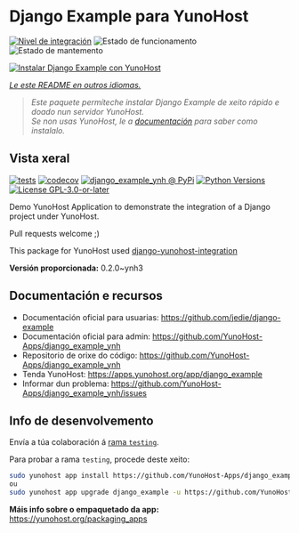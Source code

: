 <!--
NOTA: Este README foi creado automáticamente por <https://github.com/YunoHost/apps/tree/master/tools/readme_generator>
NON debe editarse manualmente.
-->

# Django Example para YunoHost

[![Nivel de integración](https://dash.yunohost.org/integration/django_example.svg)](https://dash.yunohost.org/appci/app/django_example) ![Estado de funcionamento](https://ci-apps.yunohost.org/ci/badges/django_example.status.svg) ![Estado de mantemento](https://ci-apps.yunohost.org/ci/badges/django_example.maintain.svg)

[![Instalar Django Example con YunoHost](https://install-app.yunohost.org/install-with-yunohost.svg)](https://install-app.yunohost.org/?app=django_example)

*[Le este README en outros idiomas.](./ALL_README.md)*

> *Este paquete permíteche instalar Django Example de xeito rápido e doado nun servidor YunoHost.*  
> *Se non usas YunoHost, le a [documentación](https://yunohost.org/install) para saber como instalalo.*

## Vista xeral

[![tests](https://github.com/YunoHost-Apps/django_example_ynh/actions/workflows/tests.yml/badge.svg?branch=main)](https://github.com/YunoHost-Apps/django_example_ynh/actions/workflows/tests.yml)
[![codecov](https://codecov.io/github/jedie/django_example_ynh/branch/main/graph/badge.svg)](https://app.codecov.io/github/jedie/django_example_ynh)
[![django_example_ynh @ PyPi](https://img.shields.io/pypi/v/django_example_ynh?label=django_example_ynh%20%40%20PyPi)](https://pypi.org/project/django_example_ynh/)
[![Python Versions](https://img.shields.io/pypi/pyversions/django_example_ynh)](https://github.com/YunoHost-Apps/django_example_ynh/blob/main/pyproject.toml)
[![License GPL-3.0-or-later](https://img.shields.io/pypi/l/django_example_ynh)](https://github.com/YunoHost-Apps/django_example_ynh/blob/main/LICENSE)

Demo YunoHost Application to demonstrate the integration of a Django project under YunoHost.

Pull requests welcome ;)

This package for YunoHost used [django-yunohost-integration](https://github.com/YunoHost-Apps/django_yunohost_integration)


**Versión proporcionada:** 0.2.0~ynh3
## Documentación e recursos

- Documentación oficial para usuarias: <https://github.com/jedie/django-example>
- Documentación oficial para admin: <https://github.com/YunoHost-Apps/django_example_ynh>
- Repositorio de orixe do código: <https://github.com/YunoHost-Apps/django_example_ynh>
- Tenda YunoHost: <https://apps.yunohost.org/app/django_example>
- Informar dun problema: <https://github.com/YunoHost-Apps/django_example_ynh/issues>

## Info de desenvolvemento

Envía a túa colaboración á [rama `testing`](https://github.com/YunoHost-Apps/django_example_ynh/tree/testing).

Para probar a rama `testing`, procede deste xeito:

```bash
sudo yunohost app install https://github.com/YunoHost-Apps/django_example_ynh/tree/testing --debug
ou
sudo yunohost app upgrade django_example -u https://github.com/YunoHost-Apps/django_example_ynh/tree/testing --debug
```

**Máis info sobre o empaquetado da app:** <https://yunohost.org/packaging_apps>
